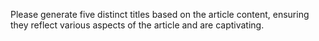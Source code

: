 Please generate five distinct titles based on the article content, ensuring they reflect various aspects of the article and are captivating.
